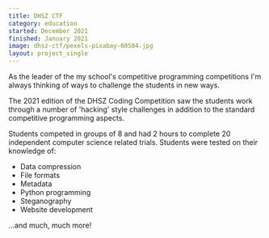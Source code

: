 ```yaml
---
title: DHSZ CTF
category: education
started: December 2021
finished: January 2021
image: dhsz-ctf/pexels-pixabay-60504.jpg
layout: project_single
---
```

As the leader of the my school's competitive programming competitions I'm always thinking of ways to challenge the students in new ways.

The 2021 edition of the DHSZ Coding Competition saw the students work through a number of 'hacking' style challenges in addition to the standard competitive programming aspects.

Students competed in groups of 8 and had 2 hours to complete 20 independent computer science related trials. Students were tested on their knowledge of:

- Data compression
- File formats
- Metadata
- Python programming
- Steganography
- Website development

...and much, much more!